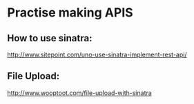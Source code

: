 # Practise making APIS

## How to use sinatra:
http://www.sitepoint.com/uno-use-sinatra-implement-rest-api/


## File Upload:
http://www.wooptoot.com/file-upload-with-sinatra
